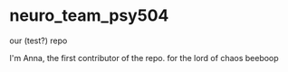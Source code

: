 # neuro_team_psy504
our (test?) repo

I'm Anna, the first contributor of the repo.
for the lord of chaos
beeboop

